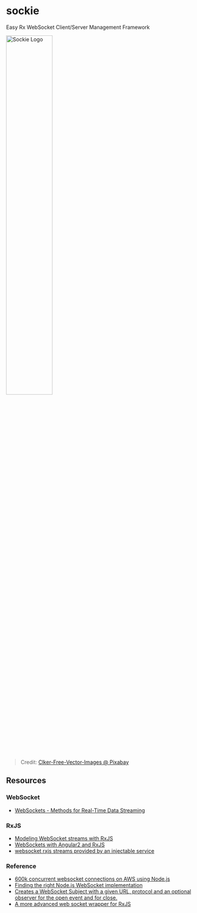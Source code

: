 # sockie
Easy Rx WebSocket Client/Server Management Framework

<img alt="Sockie Logo" src="http://zixia.github.io/sockie/images/sockie.svg" width="50%">

> Credit: [Clker-Free-Vector-Images @ Pixabay](https://pixabay.com/photo-306249/)

## Resources

### WebSocket

* [WebSockets - Methods for Real-Time Data Streaming](https://os.alfajango.com/websockets-slides/#/)

### RxJS

* [Modeling WebSocket streams with RxJS](http://stackoverflow.com/a/37390611/1123955)
* [WebSockets with Angular2 and RxJS](https://medium.com/@lwojciechowski/websockets-with-angular2-and-rxjs-8b6c5be02fac)
* [websocket rxjs streams provided by an injectable service](https://github.com/ohjames/rxjs-websockets)

### Reference

* [600k concurrent websocket connections on AWS using Node.js](https://blog.jayway.com/2015/04/13/600k-concurrent-websocket-connections-on-aws-using-node-js/)
* [Finding the right Node.js WebSocket implementation](https://medium.com/@denizozger/finding-the-right-node-js-websocket-implementation-b63bfca0539)
* [Creates a WebSocket Subject with a given URL, protocol and an optional observer for the open event and for close.](https://github.com/Reactive-Extensions/RxJS-DOM/blob/master/doc/operators/fromwebsocket.md)
* [A more advanced web socket wrapper for RxJS](https://github.com/fikrimuhal/RxSocketSubject)

